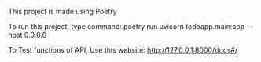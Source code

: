 This project is made using Poetry

To run this project, type command: 
poetry run uvicorn todoapp.main:app --host 0.0.0.0

To Test functions of API, Use this website:
http://127.0.0.1:8000/docs#/

